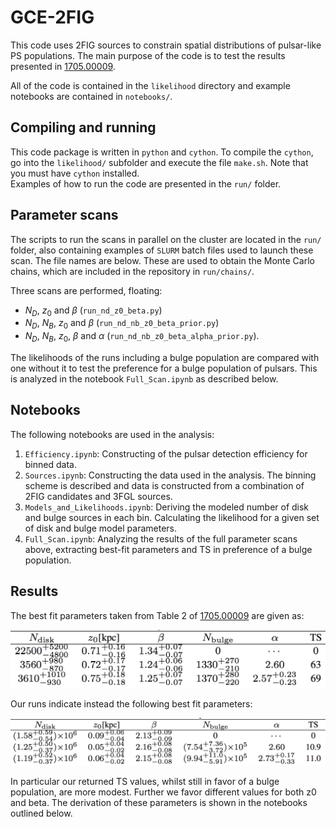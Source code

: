 # GCE-2FIG
This code uses 2FIG sources to constrain spatial distributions of pulsar-like PS populations.  The main purpose of the code is to test the results presented in [1705.00009](https://arxiv.org/pdf/1705.00009.pdf).

All of the code is contained in the `likelihood` directory and example notebooks are contained in `notebooks/`.

## Compiling and running

This code package is written in `python` and `cython`. To compile the `cython`, go into the `likelihood/` subfolder and execute the file `make.sh`.  Note that you must have `cython` installed.  
Examples of how to run the code are presented in the `run/` folder.

## Parameter scans

The scripts to run the scans in parallel on the cluster are located in the `run/` folder, also containing examples of `SLURM` batch files used to launch these scan. The file names are below. 
These are used to obtain the Monte Carlo chains, which are included in the repository in `run/chains/`.

Three scans are performed, floating:

- $N_D$, $z_0$ and $\beta$ (`run_nd_z0_beta.py`)
- $N_D$, $N_B$, $z_0$ and $\beta$ (`run_nd_nb_z0_beta_prior.py`)
- $N_D$, $N_B$, $z_0$, $\beta$ and $\alpha$ (`run_nd_nb_z0_beta_alpha_prior.py`).

The likelihoods of the runs including a bulge population are compared with one without it to test the preference for a bulge population of pulsars. 
This is analyzed in the notebook `Full_Scan.ipynb` as described below.

## Notebooks

The following notebooks are used in the analysis:

1. `Efficiency.ipynb`: Constructing of the pulsar detection efficiency for binned data.
2. `Sources.ipynb`: Constructing the data used in the analysis. The binning scheme is described and data is constructed from a combination of 2FIG candidates and 3FGL sources.
3. `Models_and_Likelihoods.ipynb`: Deriving the modeled number of disk and bulge sources in each bin. Calculating the likelihood for a given set of disk and bulge model parameters.
4. `Full_Scan.ipynb`: Analyzing the results of the full parameter scans above, extracting best-fit parameters and TS in preference of a bulge population.

## Results

The best fit parameters taken from Table 2 of [1705.00009](https://arxiv.org/pdf/1705.00009.pdf) are given as:

![alt text](https://github.com/bsafdi/GCE-2FIG/blob/master/notebooks/plots/Table_Fermi.png "Fermi best fit parameters")

Our runs indicate instead the following best fit parameters:

![alt text](https://github.com/bsafdi/GCE-2FIG/blob/master/notebooks/plots/Table_Us.png "Our best fit parameters")

In particular our returned TS values, whilst still in favor of a bulge population, are more modest. Further we favor different values for both z0 and beta. The derivation of these parameters is shown in the notebooks outlined below.